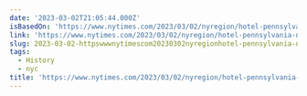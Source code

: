 ```yaml
---
date: '2023-03-02T21:05:44.000Z'
isBasedOn: 'https://www.nytimes.com/2023/03/02/nyregion/hotel-pennsylvania-nyc.html'
link: 'https://www.nytimes.com/2023/03/02/nyregion/hotel-pennsylvania-nyc.html'
slug: 2023-03-02-httpswwwnytimescom20230302nyregionhotel-pennsylvania-nychtml
tags:
  - History
  - nyc
title: 'https://www.nytimes.com/2023/03/02/nyregion/hotel-pennsylvania-nyc.html'
---
```


